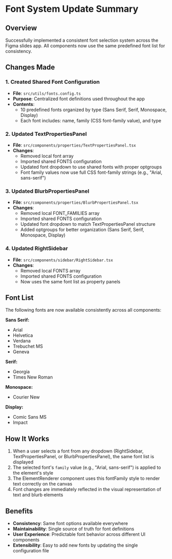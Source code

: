 # Font System Update Summary

## Overview
Successfully implemented a consistent font selection system across the Figma slides app. All components now use the same predefined font list for consistency.

## Changes Made

### 1. Created Shared Font Configuration
- **File**: `src/utils/fonts.config.ts`
- **Purpose**: Centralized font definitions used throughout the app
- **Contents**: 
  - 10 predefined fonts organized by type (Sans Serif, Serif, Monospace, Display)
  - Each font includes: name, family (CSS font-family value), and type

### 2. Updated TextPropertiesPanel
- **File**: `src/components/properties/TextPropertiesPanel.tsx`
- **Changes**:
  - Removed local font array
  - Imported shared FONTS configuration
  - Updated font dropdown to use shared fonts with proper optgroups
  - Font family values now use full CSS font-family strings (e.g., "Arial, sans-serif")

### 3. Updated BlurbPropertiesPanel
- **File**: `src/components/properties/BlurbPropertiesPanel.tsx`
- **Changes**:
  - Removed local FONT_FAMILIES array
  - Imported shared FONTS configuration
  - Updated font dropdown to match TextPropertiesPanel structure
  - Added optgroups for better organization (Sans Serif, Serif, Monospace, Display)

### 4. Updated RightSidebar
- **File**: `src/components/sidebar/RightSidebar.tsx`
- **Changes**:
  - Removed local FONTS array
  - Imported shared FONTS configuration
  - Now uses the same font list as property panels

## Font List
The following fonts are now available consistently across all components:

**Sans Serif:**
- Arial
- Helvetica
- Verdana
- Trebuchet MS
- Geneva

**Serif:**
- Georgia
- Times New Roman

**Monospace:**
- Courier New

**Display:**
- Comic Sans MS
- Impact

## How It Works
1. When a user selects a font from any dropdown (RightSidebar, TextPropertiesPanel, or BlurbPropertiesPanel), the same font list is displayed
2. The selected font's `family` value (e.g., "Arial, sans-serif") is applied to the element's style
3. The ElementRenderer component uses this fontFamily style to render text correctly on the canvas
4. Font changes are immediately reflected in the visual representation of text and blurb elements

## Benefits
- **Consistency**: Same font options available everywhere
- **Maintainability**: Single source of truth for font definitions
- **User Experience**: Predictable font behavior across different UI components
- **Extensibility**: Easy to add new fonts by updating the single configuration file
